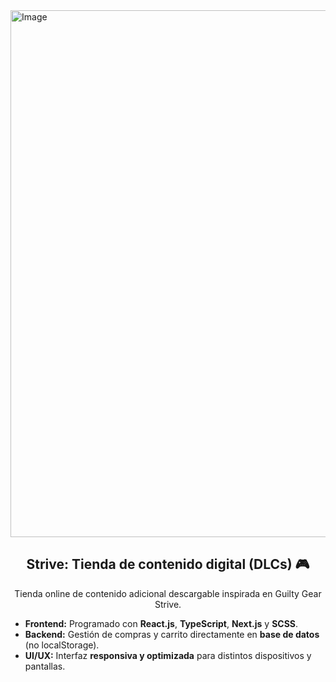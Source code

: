 <img width="1302" height="843" alt="Image" src="https://github.com/user-attachments/assets/de61cc9b-cfcc-4a26-9953-c0d703270085" />

<div align="center">

  <h2>Strive: Tienda de contenido digital (DLCs) 🎮</h2>

  <p>
    Tienda online de contenido adicional descargable inspirada en Guilty Gear Strive.
  </p>

  <ul align="left">
    <li> <b>Frontend:</b> Programado con <b>React.js</b>, <b>TypeScript</b>, <b>Next.js</b> y <b>SCSS</b>.</li>
    <li> <b>Backend:</b> Gestión de compras y carrito directamente en <b>base de datos</b> (no localStorage).</li>
    <li> <b>UI/UX:</b> Interfaz <b>responsiva y optimizada</b> para distintos dispositivos y pantallas.</li>
  </ul>

</div>
